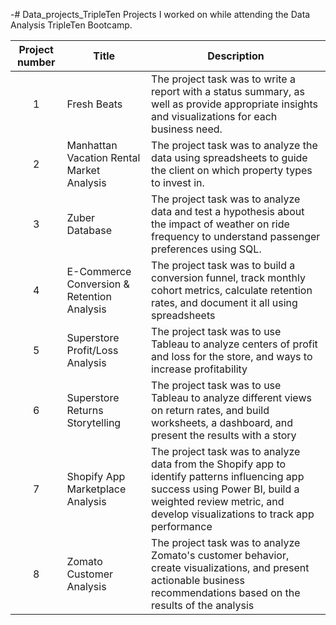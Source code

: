 -# Data_projects_TripleTen
Projects I worked on while attending the Data Analysis TripleTen Bootcamp.


| Project number | Title | Description |
| :-----------: | ----------- |----------- |
| 1 | Fresh Beats | The project task was to write a report with a status summary, as well as provide appropriate insights and visualizations for each business need. |
| 2 | Manhattan Vacation Rental Market Analysis | The project task was to analyze the data using spreadsheets to guide the client on which property types to invest in. |
| 3 | Zuber Database | The project task was to analyze data and test a hypothesis about the impact of weather on ride frequency to understand passenger preferences using SQL. |
| 4 | E-Commerce Conversion & Retention Analysis | The project task was to build a conversion funnel, track monthly cohort metrics, calculate retention rates, and document it all using spreadsheets |
| 5 | Superstore Profit/Loss Analysis | The project task was to use Tableau to analyze centers of profit and loss for the store, and ways to increase profitability |
| 6 | Superstore Returns Storytelling | The project task was to use Tableau to analyze different views on return rates, and build worksheets, a dashboard, and present the results with a story |
| 7 | Shopify App Marketplace Analysis | The project task was to analyze data from the Shopify app to identify patterns influencing app success using Power BI, build a weighted review metric, and develop visualizations to track app performance |
| 8 | Zomato Customer Analysis | The project task was to analyze Zomato's customer behavior, create visualizations, and present actionable business recommendations based on the results of the analysis |
